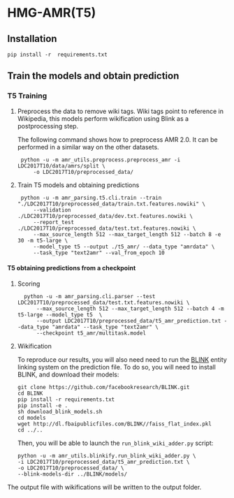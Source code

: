 # HMG-AMR(T5)


## Installation

    pip install -r  requirements.txt

## Train the models and obtain prediction


### T5 Training


1. Preprocess the data to remove wiki tags. Wiki tags point to reference in Wikipedia, this models perform wikification using Blink as a postprocessing step.
   
   The following command shows how to preprocess AMR 2.0. It can be performed in a similar way on the other datasets.
        
        python -u -m amr_utils.preprocess.preprocess_amr -i LDC2017T10/data/amrs/split \
            -o LDC2017T10/preprocessed_data/

2. Train T5 models and obtaining predictions

        python -u -m amr_parsing.t5.cli.train --train "./LDC2017T10/preprocessed_data/train.txt.features.nowiki" \
            --validation ./LDC2017T10/preprocessed_data/dev.txt.features.nowiki \
            --report_test ./LDC2017T10/preprocessed_data/test.txt.features.nowiki \
            --max_source_length 512 --max_target_length 512 --batch 8 -e 30 -m t5-large \
            --model_type t5 --output ./t5_amr/ --data_type "amrdata" \
            --task_type "text2amr" --val_from_epoch 10

   

#### T5 obtaining predictions from a checkpoint
1. Scoring

         python -u -m amr_parsing.cli.parser --test LDC2017T10/preprocessed_data/test.txt.features.nowiki \
             --max_source_length 512 --max_target_length 512 --batch 4 -m t5-large --model_type t5  \
             --output LDC2017T10/preprocessed_data/t5_amr_prediction.txt --data_type "amrdata" --task_type "text2amr" \
             --checkpoint t5_amr/multitask.model
   
2. Wikification

    To reproduce our results, you will also need need to run the [BLINK](https://github.com/facebookresearch/BLINK) 
    entity linking system on the prediction file. To do so, you will need to install BLINK, and download their models:
    ```shell script
    git clone https://github.com/facebookresearch/BLINK.git
    cd BLINK
    pip install -r requirements.txt
    pip install -e .
    sh download_blink_models.sh
    cd models
    wget http://dl.fbaipublicfiles.com/BLINK//faiss_flat_index.pkl
    cd ../..
    ```
    Then, you will be able to launch the `run_blink_wiki_adder.py` script:
    ```shell
    python -u -m amr_utils.blinkify.run_blink_wiki_adder.py \
    -i LDC2017T10/preprocessed_data/t5_amr_prediction.txt \ 
    -o LDC2017T10/preprocessed_data/ \
    --blink-models-dir ../BLINK/models/ 

The output file with wikifications will be written to the output folder.